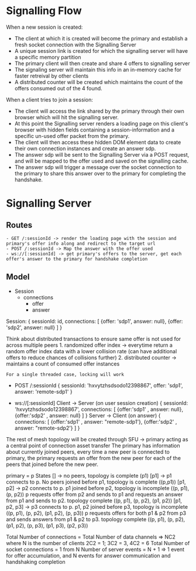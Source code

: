 # Signalling Flow
When a new session is created:
- The client at which it is created will become the primary and establish a fresh socket connection with the Signalling Server
- A unique session link is created for which the signalling server will have a specific memory partition
- The primary client will then create and share 4 offers to signalling server
- The signaling server will maintain this info in an in-memory cache for faster retreival by other clients
- A distributed counter will be created which maintains the count of the offers consumed out of the 4 found.

When a client tries to join a session:
- The client will access the link shared by the primary through their own browser which will hit the signalling server.
- At this point the Signalling server renders a loading page on this client's browser with hidden fields containing a session-information and a specific un-used offer packet from the primary.
- The client will then access these hidden DOM element data to create their own connection instances and create an answer sdp.
- The answer sdp will be sent to the Signalling Server via a POST request, and will be mapped to the offer used and saved on the signalling cache.
- The answer sdp will trigger a message over the socket connection to the primary to share this answer over to the primary for completing the handshake.  


# Signalling Server

## Routes
    - GET /:sessionId -> render the loading page with the session and primary's offer info along and redirect to the target url
    - POST /:sessionId -> Map the answer with the offer used
    - ws://[:sessionId] -> get primary's offers to the server, get each offer's answer to the primary for handshake completion

## Model
- Session
    - connections
        - offer
        - answer

Session: {
    sessionId: id,
    connections: [
        {offer: 'sdp1', answer: null},
        {offer: 'sdp2', answer: null}
    ]
}

Think about distributed transactions to ensure same offer is not used for across multiple peers
    1. randomized offer index -> everytime return a random offer index data with a lower collision rate (can have additional offers to reduce chances of collisions further)
    2. distributed counter -> maintains a count of consumed offer instances

    For a single threaded case, locking will work


- POST /:sessionId
{
    sessionId: 'hxvytzhsdsodo12398867',
    offer: 'sdp1',
    answer: 'remote-sdp1'
}

- ws://[:sessionId]
Client -> Server (on user session creation)
{
    sessionId: 'hxvytzhsdsodo12398867',
    connections: [
        {offer:'sdp1' , answer: null},
        {offer:'sdp2' , answer: null}
    ]
}
Server -> Client (on answer)
{
    connections: [
        {offer:'sdp1' , answer: "remote-sdp1'},
        {offer:'sdp2' , answer: "remote-sdp2'}
    ]
}

The rest of mesh topology will be created through SFU -> primary acting as a central point of connection asset transfer
The primary has information about currently joined peers, every time a new peer is connected to primary, the primary requests an offer from the new peer for each of the peers that joined before the new peer.

primary = p
States
[] -> no peers, topology is complete (p1)
[p1] -> p1 connects to p. No peers joined before p1, topology is complete ((p,p1))
[p1, p2] -> p2 connects to p. p1 joined before p2, topology is incomplete ((p, p1), (p, p2))
    p requests offer from p2 and sends to p1 and requests an answer from p1 and sends to p2.
    topology complete ((p, p1), (p, p2), (p1, p2))
[p1, p2, p3] -> p3 connects to p. p1, p2 joined before p3, topology is incomplete ((p, p1), (p, p2), (p1, p2), (p, p3))
    p requests offers for both p1 & p2 from p3 and sends answers from p1 & p2 to p3.
    topology complete ((p, p1), (p, p2), (p1, p2), (p, p3), (p1, p3), (p2, p3))

Total Number of connections = Total Number of data channels => NC2 where N is the number of clients
2C2 = 1; 3C2 = 3, 4C2 = 6
Total Number of socket connections = 1 from N
Number of server events = N + 1 => 1 event for offer accumulation, and N events for answer communication and handshaking completion